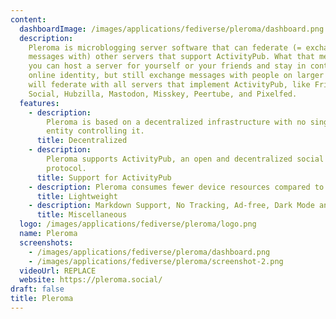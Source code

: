 ```yaml
---
content:
  dashboardImage: /images/applications/fediverse/pleroma/dashboard.png
  description:
    Pleroma is microblogging server software that can federate (= exchange
    messages with) other servers that support ActivityPub. What that means is that
    you can host a server for yourself or your friends and stay in control of your
    online identity, but still exchange messages with people on larger servers. Pleroma
    will federate with all servers that implement ActivityPub, like Friendica, GNU
    Social, Hubzilla, Mastodon, Misskey, Peertube, and Pixelfed.
  features:
    - description:
        Pleroma is based on a decentralized infrastructure with no single
        entity controlling it.
      title: Decentralized
    - description:
        Pleroma supports ActivityPub, an open and decentralized social network
        protocol.
      title: Support for ActivityPub
    - description: Pleroma consumes fewer device resources compared to similar apps.
      title: Lightweight
    - description: Markdown Support, No Tracking, Ad-free, Dark Mode and Privacy focused
      title: Miscellaneous
  logo: /images/applications/fediverse/pleroma/logo.png
  name: Pleroma
  screenshots:
    - /images/applications/fediverse/pleroma/dashboard.png
    - /images/applications/fediverse/pleroma/screenshot-2.png
  videoUrl: REPLACE
  website: https://pleroma.social/
draft: false
title: Pleroma
---
```

